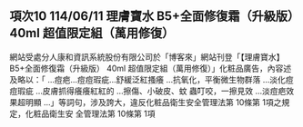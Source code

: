 ## 項次10 114/06/11 理膚寶水 B5+全面修復霜（升級版）40ml 超值限定組（萬用修復）
網站受處分人康和資訊系統股份有限公司於「博客來」網站刊登「【理膚寶水】 B5+全面修復霜（升級版）  40ml 超值限定組（萬用修復）」化粧品廣告，內容述及略以：「 …痘疤…痘痘瑕疵…舒緩泛紅搔癢 …抗氧化，平衡微生物群落 …淡化痘痘瑕疵 …皮膚抓得癢癢紅紅的 …擦傷、小破皮、蚊
蟲叮咬，一擦見效 …淡痘疤效果超明顯 …」等詞句，涉及誇大，違反化粧品衛生安全管理法第 10條第 1項之規定，化粧品衛生安
全管理法第 10條第 1項